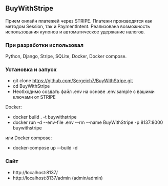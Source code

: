 ## BuyWithStripe
Прием онлайн платежей через STRIPE. Платежи производятся как методом Session, так и PaymentIntent. Реализована возможность использования купонов и автоматическое удержание налогов.

### При разработки использовал
Python, Django, Stripe, SQLite, Docker, Docker compose.

### Установка и запуск

* git clone https://github.com/Sergeich7/BuyWithStripe.git
* cd BuyWithStripe
* Необходимо создать файл .env на основе .env.sample с вашими ключами от STRIPE

Docker:
* docker build . -t buywithstripe
* docker run -d --env-file .env --rm --name BuyWithStripe -p 8137:8000 buywithstripe

или Docker compose:
* docker-compose up --build -d

### Сайт
* http://localhost:8137/
* http://localhost:8137/admin (admin/admin)

